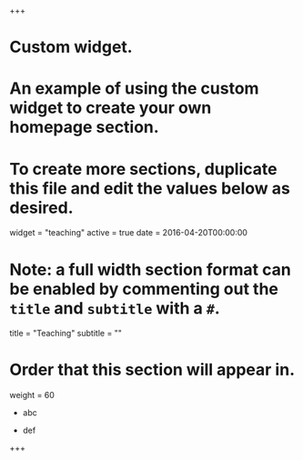 +++
# Custom widget.
# An example of using the custom widget to create your own homepage section.
# To create more sections, duplicate this file and edit the values below as desired.
widget = "teaching"
active = true
date = 2016-04-20T00:00:00

# Note: a full width section format can be enabled by commenting out the `title` and `subtitle` with a `#`.
title = "Teaching"
subtitle = ""

# Order that this section will appear in.
weight = 60



* abc

 * def

+++
